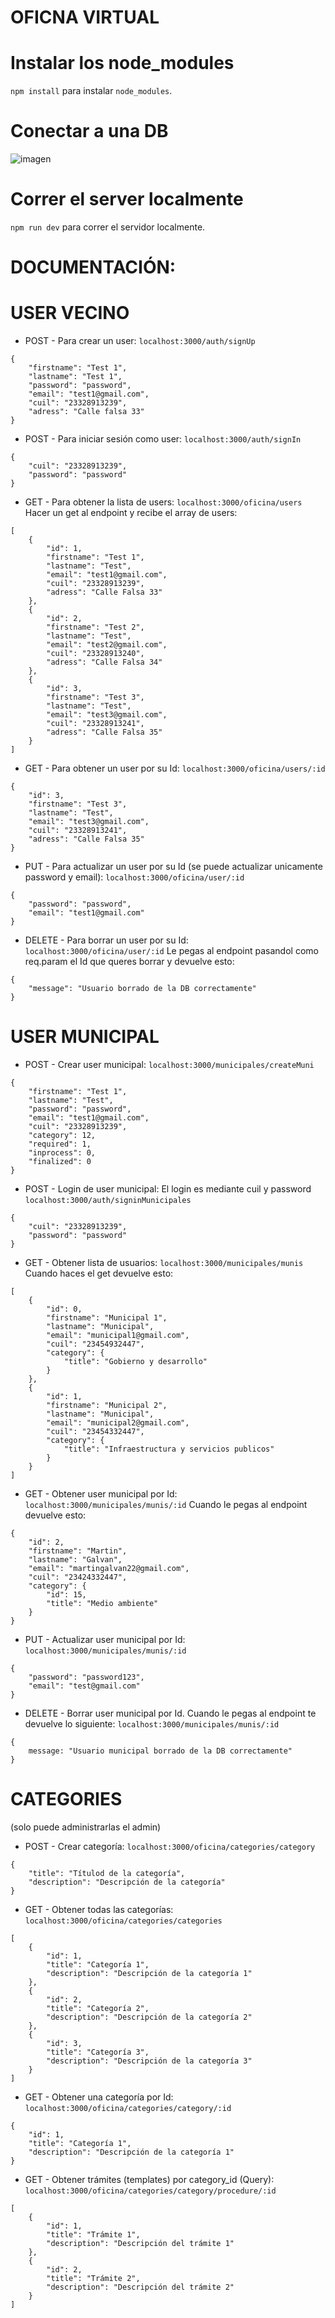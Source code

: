 # OFICNA VIRTUAL

# Instalar los node_modules
```npm install``` para instalar ```node_modules```.

# Conectar a una DB
![imagen](https://user-images.githubusercontent.com/116845688/211369820-88c1d80b-9937-4ae4-b018-1b3c8da1ef16.png)

# Correr el server localmente

```npm run dev``` para correr el servidor localmente.


# DOCUMENTACIÓN:
# USER VECINO
- POST - Para crear un user: ```localhost:3000/auth/signUp```
```
{
	"firstname": "Test 1",
	"lastname": "Test 1",
	"password": "password",
	"email": "test1@gmail.com",
	"cuil": "23328913239",
	"adress": "Calle falsa 33"
}
```

- POST - Para iniciar sesión como user: ```localhost:3000/auth/signIn```
```
{
	"cuil": "23328913239",
	"password": "password"
}
```

- GET - Para obtener la lista de users: ```localhost:3000/oficina/users```
Hacer un get al endpoint y recibe el array de users: 
```
[
	{
		"id": 1,
		"firstname": "Test 1",
		"lastname": "Test",
		"email": "test1@gmail.com",
		"cuil": "23328913239",
		"adress": "Calle Falsa 33"
	},
	{
		"id": 2,
		"firstname": "Test 2",
		"lastname": "Test",
		"email": "test2@gmail.com",
		"cuil": "23328913240",
		"adress": "Calle Falsa 34"
	},
	{
		"id": 3,
		"firstname": "Test 3",
		"lastname": "Test",
		"email": "test3@gmail.com",
		"cuil": "23328913241",
		"adress": "Calle Falsa 35"
	}
]
```

- GET - Para obtener un user por su Id: ```localhost:3000/oficina/users/:id```
```
{
	"id": 3,
	"firstname": "Test 3",
	"lastname": "Test",
	"email": "test3@gmail.com",
	"cuil": "23328913241",
	"adress": "Calle Falsa 35"
}
```

- PUT - Para actualizar un user por su Id (se puede actualizar unicamente password y email): ```localhost:3000/oficina/user/:id```
```
{
	"password": "password",
	"email": "test1@gmail.com"
}
```

- DELETE - Para borrar un user por su Id: ```localhost:3000/oficina/user/:id```
Le pegas al endpoint pasandol como req.param el Id que queres borrar y devuelve esto: 
```
{
	"message": "Usuario borrado de la DB correctamente"
}
```

# USER MUNICIPAL
- POST - Crear user municipal: ```localhost:3000/municipales/createMuni```
```
{
	"firstname": "Test 1",
	"lastname": "Test",
	"password": "password",
	"email": "test1@gmail.com",
	"cuil": "23328913239",
	"category": 12,
	"required": 1,
	"inprocess": 0,
	"finalized": 0
}
```

- POST - Login de user municipal: El login es mediante cuil y password ```localhost:3000/auth/signinMunicipales```
```
{
	"cuil": "23328913239",
	"password": "password"
}
```

- GET - Obtener lista de usuarios: ```localhost:3000/municipales/munis```
Cuando haces el get devuelve esto:
```
[
	{
		"id": 0,
		"firstname": "Municipal 1",
		"lastname": "Municipal",
		"email": "municipal1@gmail.com",
		"cuil": "23454932447",
		"category": {
			"title": "Gobierno y desarrollo"
		}
	},
	{
		"id": 1,
		"firstname": "Municipal 2",
		"lastname": "Municipal",
		"email": "municipal2@gmail.com",
		"cuil": "23454332447",
		"category": {
			"title": "Infraestructura y servicios publicos"
		}
	}
]
```

- GET - Obtener user municipal por Id: ```localhost:3000/municipales/munis/:id```
Cuando le pegas al endpoint devuelve esto:
```
{
	"id": 2,
	"firstname": "Martin",
	"lastname": "Galvan",
	"email": "martingalvan22@gmail.com",
	"cuil": "23424332447",
	"category": {
		"id": 15,
		"title": "Medio ambiente"
	}
}
```

- PUT - Actualizar user municipal por Id: ```localhost:3000/municipales/munis/:id```
```
{
	"password": "password123",
	"email": "test@gmail.com"
}
```

- DELETE - Borrar user municipal por Id. Cuando le pegas al endpoint te devuelve lo siguiente: ```localhost:3000/municipales/munis/:id```
```
{
	message: "Usuario municipal borrado de la DB correctamente"
}
```

# CATEGORIES 
(solo puede administrarlas el admin)

- POST - Crear categoría: ```localhost:3000/oficina/categories/category```
```
{
	"title": "Títulod de la categoría",
	"description": "Descripción de la categoría"
}
```

- GET - Obtener todas las categorías: ```localhost:3000/oficina/categories/categories```
```
[
	{
		"id": 1,
		"title": "Categoría 1",
		"description": "Descripción de la categoría 1"
	},
	{
		"id": 2,
		"title": "Categoría 2",
		"description": "Descripción de la categoría 2"
	},
	{
		"id": 3,
		"title": "Categoría 3",
		"description": "Descripción de la categoría 3"
	}
]
```

- GET - Obtener una categoría por Id: ```localhost:3000/oficina/categories/category/:id```
```
{
	"id": 1,
	"title": "Categoría 1",
	"description": "Descripción de la categoría 1"
}
```

- GET - Obtener trámites (templates) por category_id (Query): ```localhost:3000/oficina/categories/category/procedure/:id```
```
[
	{
		"id": 1,
		"title": "Trámite 1",
		"description": "Descripción del trámite 1"
	},
	{
		"id": 2,
		"title": "Trámite 2",
		"description": "Descripción del trámite 2"
	}
]
```











